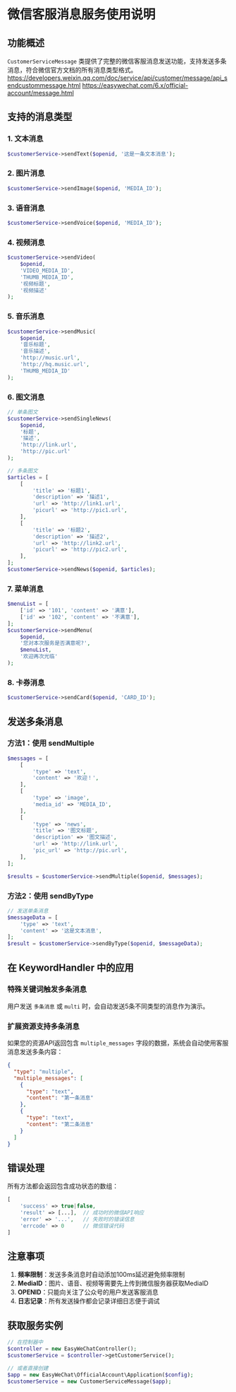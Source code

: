 # 微信客服消息服务使用说明

## 功能概述

`CustomerServiceMessage` 类提供了完整的微信客服消息发送功能，支持发送多条消息，符合微信官方文档的所有消息类型格式。
https://developers.weixin.qq.com/doc/service/api/customer/message/api_sendcustommessage.html
https://easywechat.com/6.x/official-account/message.html

## 支持的消息类型

### 1. 文本消息
```php
$customerService->sendText($openid, '这是一条文本消息');
```

### 2. 图片消息
```php
$customerService->sendImage($openid, 'MEDIA_ID');
```

### 3. 语音消息
```php
$customerService->sendVoice($openid, 'MEDIA_ID');
```

### 4. 视频消息
```php
$customerService->sendVideo(
    $openid, 
    'VIDEO_MEDIA_ID', 
    'THUMB_MEDIA_ID', 
    '视频标题', 
    '视频描述'
);
```

### 5. 音乐消息
```php
$customerService->sendMusic(
    $openid,
    '音乐标题',
    '音乐描述', 
    'http://music.url',
    'http://hq.music.url',
    'THUMB_MEDIA_ID'
);
```

### 6. 图文消息
```php
// 单条图文
$customerService->sendSingleNews(
    $openid,
    '标题',
    '描述',
    'http://link.url',
    'http://pic.url'
);

// 多条图文
$articles = [
    [
        'title' => '标题1',
        'description' => '描述1',
        'url' => 'http://link1.url',
        'picurl' => 'http://pic1.url',
    ],
    [
        'title' => '标题2', 
        'description' => '描述2',
        'url' => 'http://link2.url',
        'picurl' => 'http://pic2.url',
    ],
];
$customerService->sendNews($openid, $articles);
```

### 7. 菜单消息
```php
$menuList = [
    ['id' => '101', 'content' => '满意'],
    ['id' => '102', 'content' => '不满意'],
];
$customerService->sendMenu(
    $openid, 
    '您对本次服务是否满意呢?', 
    $menuList, 
    '欢迎再次光临'
);
```

### 8. 卡券消息
```php
$customerService->sendCard($openid, 'CARD_ID');
```

## 发送多条消息

### 方法1：使用 sendMultiple
```php
$messages = [
    [
        'type' => 'text',
        'content' => '欢迎！',
    ],
    [
        'type' => 'image',
        'media_id' => 'MEDIA_ID',
    ],
    [
        'type' => 'news',
        'title' => '图文标题',
        'description' => '图文描述',
        'url' => 'http://link.url',
        'pic_url' => 'http://pic.url',
    ],
];

$results = $customerService->sendMultiple($openid, $messages);
```

### 方法2：使用 sendByType
```php
// 发送单条消息
$messageData = [
    'type' => 'text',
    'content' => '这是文本消息',
];
$result = $customerService->sendByType($openid, $messageData);
```

## 在 KeywordHandler 中的应用

### 特殊关键词触发多条消息
用户发送 `多条消息` 或 `multi` 时，会自动发送5条不同类型的消息作为演示。

### 扩展资源支持多条消息
如果您的资源API返回包含 `multiple_messages` 字段的数据，系统会自动使用客服消息发送多条内容：

```json
{
  "type": "multiple",
  "multiple_messages": [
    {
      "type": "text",
      "content": "第一条消息"
    },
    {
      "type": "text", 
      "content": "第二条消息"
    }
  ]
}
```

## 错误处理

所有方法都会返回包含成功状态的数组：
```php
[
    'success' => true|false,
    'result' => [...],  // 成功时的微信API响应
    'error' => '...',   // 失败时的错误信息
    'errcode' => 0      // 微信错误代码
]
```

## 注意事项

1. **频率限制**：发送多条消息时自动添加100ms延迟避免频率限制
2. **MediaID**：图片、语音、视频等需要先上传到微信服务器获取MediaID
3. **OPENID**：只能向关注了公众号的用户发送客服消息
4. **日志记录**：所有发送操作都会记录详细日志便于调试

## 获取服务实例

```php
// 在控制器中
$controller = new EasyWeChatController();
$customerService = $controller->getCustomerService();

// 或者直接创建
$app = new EasyWeChat\OfficialAccount\Application($config);
$customerService = new CustomerServiceMessage($app);
```